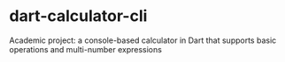 # dart-calculator-cli
Academic project: a console-based calculator in Dart that supports basic operations and multi-number expressions
